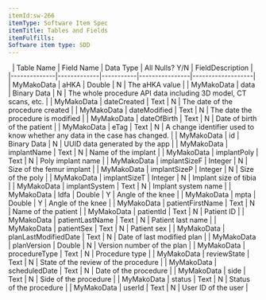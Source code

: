 ```yaml
---
itemId:sw-266
itemType: Software Item Spec
itemTitle: Tables and Fields
itemFulfills: 
Software item type: SDD
---
```

 
|  Table Name  | Field Name  | Data Type | All Nulls? Y/N |  FieldDescription |
|--------------|-------------|-----------|----------------|-------------------|
| MyMakoData | aHKA | Double | N | The aHKA value |
| MyMakoData | data | Binary Data | N | The whole procedure API data including 3D model, CT scans, etc. |
| MyMakoData | dateCreated | Text | N | The date of the procedure created |
| MyMakoData | dateModified | Text | N | The date the procedure is modified |
| MyMakoData | dateOfBirth | Text | N | Date of birth of the patient |
| MyMakoData | eTag | Text | N | A change identifier used to know whether any data in the case has changed. |
| MyMakoData | id | Binary Data | N | UUID data generated by the app |
| MyMakoData | implantName | Text | N | Name of the implant |
| MyMakoData | implantPoly | Text | N | Poly implant name |
| MyMakoData | implantSizeF | Integer | N | Size of the femur implant |
| MyMakoData | implantSizeP | Integer | N | Size of the poly |
| MyMakoData | implantSizeT | Integer | N | Implant size of tibia |
| MyMakoData | implantSystem | Text | N | Implant system name |
| MyMakoData | ldfa | Double | Y | Angle of the knee |
| MyMakoData | mpta | Double | Y | Angle of the knee |
| MyMakoData | patientFirstName | Text | N | Name of the patient |
| MyMakoData | patientId | Text | N | Patient ID |
| MyMakoData | patientLastName | Text | N | Patient last name |
| MyMakoData | patientSex | Text | N | Patient sex |
| MyMakoData | planLastModifiedDate | Text | N | Date of last modified plan |
| MyMakoData | planVersion | Double | N | Version number of the plan |
| MyMakoData | procedureType | Text | N | Procedure type |
| MyMakoData | reviewState | Text | N | State of the review of the procedure |
| MyMakoData | scheduledDate | Text | N | Date of the procedure |
| MyMakoData | side | Text | N | Side of the procedure |
| MyMakoData | status | Text | N | Status of the procedure |
| MyMakoData | userId | Text | N | User ID of the user |

 